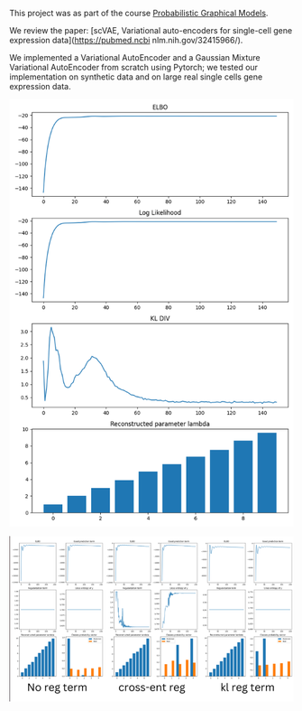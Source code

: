 This project was as part of the course [Probabilistic Graphical Models](https://www.master-mva.com/cours/probabilistic-graphical-models/).

We review the paper: [scVAE, Variational auto-encoders for single-cell gene expression data](https://pubmed.ncbi nlm.nih.gov/32415966/).

We implemented a Variational AutoEncoder and a Gaussian Mixture Variational AutoEncoder from scratch using Pytorch; we tested our implementation on synthetic data and on large real single cells gene expression data. 

![VAE on synthetic Poisson distribution data](vae_on_synthetic.png)

![GMVAE on synthetic Poisson distribution data](ablation_study.png)